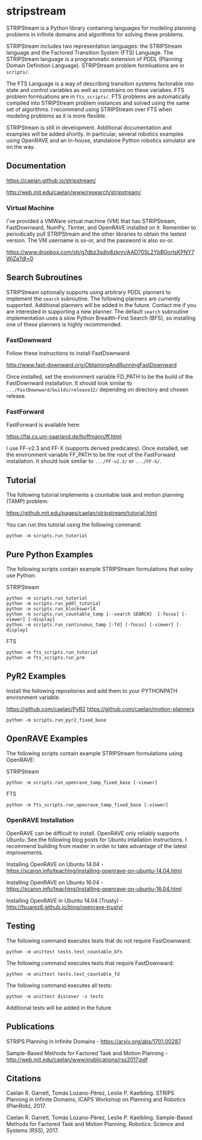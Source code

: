 # stripstream

STRIPStream is a Python library containing languages for modeling planning problems in infinite domains and algorithms for solving these problems. 

STRIPStream includes two representation languages: the STRIPStream language and the Factored Transition System (FTS) Language. The STRIPStream language is a programmatic extension of PDDL (Planning Domain Definition Language). STRIPStream problem formluations are in ```scripts/```. 

The FTS Language is a way of describing transition systems factorable into state and control variables as well as constrains on these variabes. FTS problem formluations are in ```fts_scripts/```. FTS problems are automatically compiled into STRIPStream problem instances and solved using the same set of algorithms. I recommend using STRIPStream over FTS when modeling problems as it is more flexible. 

STRIPStream is still in development. Additional documentation and examples will be added shortly. In particular, several robotics examples using OpenRAVE and an in-house, standalone Python robotics simulator are on the way.

## Documentation

https://caelan.github.io/stripstream/

http://web.mit.edu/caelan/www/research/stripstream/

### Virtual Machine

I've provided a VMWare virtual machine (VM) that has STRIPStream, FastDownward, NumPy, Tkinter, and OpenRAVE installed on it. Remember to periodically pull STRIPStream and the other libraries to obtain the lastest version. The VM username is ss-or, and the password is also ss-or. 

https://www.dropbox.com/sh/g7dbz3sdiv8zknn/AAD705L2YbB0ortsKPNY7WiZa?dl=0

## Search Subroutines

STRIPStream optionally supports using arbitrary PDDL planners to implement the ```search``` subroutine. The following planners are currently supported. Additional planners will be added in the future. Contact me if you are interested in supporting a new planner. The default ```search``` subroutine implementation uses a slow Python Breadth-First Search (BFS), so installing one of these planners is highly recommended.

### FastDownward

Follow these instructions to install FastDownward: 

http://www.fast-downward.org/ObtainingAndRunningFastDownward

Once installed, set the environment variable FD_PATH to be the build of the FastDownward installation.
It should look similar to ```.../FastDownward/builds/release32/``` depending on directory and chosen release.

### FastForward

FastForward is available here:

https://fai.cs.uni-saarland.de/hoffmann/ff.html

I use FF-v2.3 and FF-X (supports derived predicates). Once installed, set the environment variable FF_PATH to be the root of the FastForward installation.
It should look similar to ```.../FF-v2.3/``` or ```.../FF-X/```.

## Tutorial

The following tutorial implements a countable task and motion planning (TAMP) problem:

https://github.mit.edu/pages/caelan/stripstream/tutorial.html

You can run this tutorial using the following command:

```python -m scripts.run_tutorial```

## Pure Python Examples

The following scripts contain example STRIPStream formulations that soley use Python:

STRIPStream
```
python -m scripts.run_tutorial
python -m scripts.run_pddl_tutorial
python -m scripts.run_blocksworld
python -m scripts.run_countable_tamp [--search SEARCH]  [-focus] [-viewer] [-display]
python -m scripts.run_continuous_tamp [-fd] [-focus] [-viewer] [-display]
```

FTS
```
python -m fts_scripts.run_tutorial
python -m fts_scripts.run_prm
```

## PyR2 Examples

Install the following repositories and add them to your PYTHONPATH environment variable.

https://github.com/caelan/PyR2
https://github.com/caelan/motion-planners

```
python -m scripts.run_pyr2_fixed_base
```

## OpenRAVE Examples

The following scripts contain example STRIPStream formulations using OpenRAVE:

STRIPStream
```
python -m scripts.run_openrave_tamp_fixed_base [-viewer]
```

FTS
```
python -m fts_scripts.run_openrave_tamp_fixed_base [-viewer]
```

### OpenRAVE Installation

OpenRAVE can be difficult to install. OpenRAVE only reliably supports Ubuntu. See the following blog posts for Ubuntu intallation instructions. I recommend building from master in order to take advantage of the latest improvements.

Installing OpenRAVE on Ubuntu 14.04 - https://scaron.info/teaching/installing-openrave-on-ubuntu-14.04.html

Installing OpenRAVE on Ubuntu 16.04 - https://scaron.info/teaching/installing-openrave-on-ubuntu-16.04.html

Installing OpenRAVE in Ubuntu 14.04 (Trusty) - http://fsuarez6.github.io/blog/openrave-trusty/

## Testing

The following command executes tests that do not require FastDownward:

```python -m unittest tests.test_countable_bfs```

The following command executes tests that require FastDownward:

```python -m unittest tests.test_countable_fd```

The following command executes all tests:

```python -m unittest discover -s tests```

Additional tests will be added in the future.

## Publications

STRIPS Planning in Infinite Domains - https://arxiv.org/abs/1701.00287

Sample-Based Methods for Factored Task and Motion Planning - http://web.mit.edu/caelan/www/publications/rss2017.pdf

## Citations

Caelan R. Garrett, Tomás Lozano-Pérez, Leslie P. Kaelbling. STRIPS Planning in Infinite Domains, ICAPS Workshop on Planning and Robotics (PlanRob), 2017.

Caelan R. Garrett, Tomás Lozano-Pérez, Leslie P. Kaelbling. Sample-Based Methods for Factored Task and Motion Planning, Robotics: Science and Systems (RSS), 2017.

